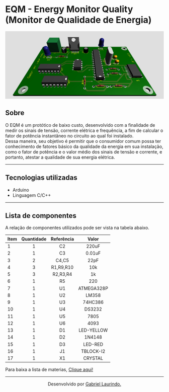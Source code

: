 # EQM - Energy Monitor Quality (Monitor de Qualidade de Energia)


![Visão 3D do protótipo do EQM.](EnergyMonitor\images\view3D.PNG)

## Sobre

O EQM é um protótico de baixo custo, desenvolvido com a finalidade de medir os sinais de tensão, corrente elétrica e frequência, a fim de calcular o fator de potência instantâneo no circuito ao qual foi instalado.  
Dessa maneira, seu objetivo é permitir que o consumidor comum possa ter conhecimento de fatores básico da qualidade da energia em sua instalação, como o fator de potência e o valor médio dos sinais de tensão e corrente, e portanto, atestar a qualidade de sua energia elétrica.

---

## Tecnologias utilizadas

- Arduino
- Linguagem C/C++

---

## Lista de componentes

A relação de componentes utilizados pode ser vista na tabela abaixo.

| Item | Quantidade | Referência |    Valor   |
|------|:----------:|:----------:|:----------:|
| 1    |      1     |     C2     |    220uF   |
| 2    |      1     |     C3     |   0.01uF   |
| 3    |      2     |    C4,C5   |    22pF    |
| 4    |      3     |  R1,R9,R10 |     10k    |
| 5    |      3     |  R2,R3,R4  |     1k     |
| 6    |      1     |     R5     |     220    |
| 7    |      1     |     U1     | ATMEGA328P |
| 8    |      1     |     U2     |    LM358   |
| 9    |      1     |     U3     |   74HC386  |
| 10   |      1     |     U4     |   DS3232   |
| 11   |      1     |     U5     |    7805    |
| 12   |      1     |     U6     |    4093    |
| 13   |      1     |     D1     | LED-YELLOW |
| 14   |      1     |     D2     |   1N4148   |
| 15   |      1     |     D3     |   LED-RED  |
| 16   |      1     |     J1     |  TBLOCK-I2 |
| 17   |      1     |     X1     |   CRYSTAL  |


Para baixa a lista de materias, [Clique aqui!](EnergyMonitor\pcb\Bill-Of-Materials-Energy-Quality-Monitor.pdf)


---

<center>
Desenvolvido por <a href="https://github.com/gabriel-laurindo-1"> Gabriel Laurindo.</a>
</center>